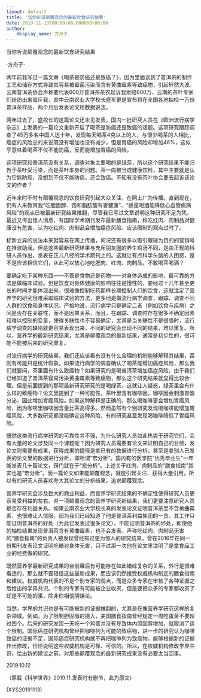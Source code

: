 ```yaml
---
layout: default
title: '当你听说颠覆观念的最新饮食研究结果'
date: 2019-11-13T00:00:00.000000+08:00
author:
    display_name: 方舟子
---
```


当你听说颠覆观念的最新饮食研究结果

·方舟子·

两年前我写过一篇文章《喝茶是防癌还是致癌？》，因为里面谈到了普洱茶的制作工艺和储存方式导致其容易被霉菌污染而含有黄曲霉素等致癌物，引起轩然大波。云南普洱茶协会声称要代表600万普洱茶茶农起诉我索赔600万，云南的茶叶专家们纷纷出来驳斥我，其中云南农业大学校长盛军更是宣布将在全国各地抽检一万份普洱茶样品，两个月后发表论文用数据说法。

两年过去了，盛校长的这篇论文还未见发表，国内一批研究人员在《欧洲流行病学杂志》上发表的一篇论文重新开启了喝茶是防癌还是致癌的话题。这项研究跟踪调查了45万多名中国人达十年，发现每天喝茶4克以上的人，与很少喝茶的人相比，癌症的风险总的来说既没有增加也没有减少，但是胃癌的风险却增加46%，这似乎意味着喝茶不仅不能防癌，反而能增加胃癌的风险。

这项研究和普洱茶没有关系，调查对象主要喝的是绿茶，所以这个研究结果不能归咎于茶叶受污染，而是茶叶本身的问题。茶一向被当成健康饮料，其中主要就是认为它能防癌，没想到不仅不能防癌，还会致癌。不知有没有茶叶协会要去起诉该论文的作者？

近年来时不时有颠覆观念的饮食研究引起大众关注，在网上广为传播。直到现在，仍有人来教育我“吃胆固醇、饱和脂肪酸有害健康”、“适量喝酒能降低心血管疾病风险”的观点已被最新研究结果推翻，尽管我已写过文章说明这种研究不足为凭。最近又传出惊人消息，有国际学术期刊发布最新膳食指南，称吃红肉、肉制品对健康没有危害，认为吃红肉、肉制品会增加癌症风险、应该限制的观点过时了。

标新立异的说法本来就容易在网上传播，何况还有很多以吸引眼球为目的的营销号在推波助澜。但是这些最新研究结果与充斥朋友圈的养生鸡汤不同，是由正规的科研人员作出，发表在正儿八经的学术期刊上的。这就让有点科学头脑的人困惑，是不是应该相信它们，从此可以放心地吃肥肉、红肉、肉制品，不敢喝茶喝酒？

要确定吃下某种东西——不管是食物还是药物——对身体造成的影响，最可靠的方法是做临床试验。但是饮食对身体健康的影响往往是慢性的，要经过十几年甚至更长的时间才能体现出来，很难像控制吃药那样长期控制人们的饮食，这就注定了营养学的研究很难采取临床试验的方法，更多地是做流行病学调查，跟踪、调查不同人群的饮食和身体状况。严格地说，流行病学只是确定二者（例如饮食与疾病）之间是否存在关联性，而不是因果关系，而且，在跟踪、调查时存在很多不确定因素和难以控制的变量，使得关联性也不容易确定，尤其是当关联性不是很强时，流行病学调查的缺陷就更容易表现出来，不同的研究会出现不同的结果，难以重复。所以，营养学的最新研究结果，尤其是颠覆观念的最新结果，通常是初步性的，很可能不能被后来的研究重复。

对流行病学的研究结果，我们还应该看有没有什么合理的机制能够解释其结果，否则有可能只是统计假象。如果流行病学的调查确认了喝茶能增加癌症风险，那么我们就要问，茶里面有什么致癌物？如果研究的是喝普洱茶增加癌症风险，由于我们已经知道了普洱茶容易污染黄曲霉素等致癌物，那么这个研究结果就显得比较合理。但是前面提到的那项最新研究研究的是喝绿茶，这就让人疑惑，绿茶里会有什么样的致癌物？论文里提到了一种可能性，茶叶里含有咖啡因，咖啡因会刺激胃酸分泌，因此增加胃癌风险。如果这种解释是正确的，那么喝咖啡更会增加胃癌风险，因为咖啡里咖啡因含量比茶高得多。然而虽然有个别研究发现喝咖啡能增加胃癌风险，大多数研究都没能确定这种风险，有的研究甚至发现喝咖啡降低了胃癌风险。

既然这类流行病学研究的可靠性并不强，为什么研究人员如此热衷于研究它们，会有大量的论文涉及同一个课题呢？因为研究人员需要有论文来证明自己的业绩，发论文则需要有成果，获得成果的捷径是拿已有的数据进行分析，甚至是拿别人已发表的论文里的数据进行分析，即所谓“宏分析”。国内有的医学院“优秀毕业生”一年能发表几十篇论文，窍门就在于“宏分析”。上述关于红肉、肉制品的“膳食指南”其实也是“宏分析”。而一篇论文如果能颠覆观念，就能引起关注、获得大量引用，所以有的研究人员喜欢夸大其论文的分析结果，追求颠覆观念。

营养学研究会涉及巨大的商业利益，而营养学研究结果的不确定性使得研究人员更容易受利益的左右。对一项颠覆观念的营养学研究新结果，我们更要注意研究人员是否存在利益关系。如果云南农业大学校长真的发表论文证明普洱茶里不含黄曲霉素，也很难让人信服，因为我们已经知道了他是普洱茶利益集团的一员，其工作只能证明普洱茶的好处（为此已发表过很多论文），不能证明普洱茶的坏处，即使他的抽检结果发现普洱茶含有黄曲霉素，也不会发表。声称吃红肉、肉制品无害的“膳食指南”的负责人被发现曾经有过更为惊人的研究结果，曾在2016年在同一份期刊发表论文证明吃糖对身体无害，只不过那一次他在论文里注明了是拿食品工业的经费做的研究。

既然营养学最新研究成果的台前幕后有可能存在如此错综复杂的关系，外行是很难看透的，那么就不要轻信这些最新成果，而应该仍然接受权威机构制定的膳食指南和建议。权威机构代表的不是个别专家的观点，而是众多专家在审核了各种证据之后给出的学界共识。个别的专家有可能被企业收买，但是要把众多的专家都收买了却是不可能的事，除非你相信阴谋论。

当然，学界的共识也是有可能被新的证据推翻的，尤其是在像营养学研究这样的复杂领域。例如，为了限制胆固醇的摄入，美国膳食指南曾经规定一周吃蛋黄不要超过四个。后来的研究发现一天吃一个鸡蛋并没有导致体内胆固醇增加，就取消了这个限制。国际癌症研究机构曾经把咖啡列为可能的致癌物，进一步的研究认为咖啡致癌的证据不足，国际癌症研究机构就不再把咖啡列为致癌物。能够根据新的证据作出修改，恰恰说明这些权威机构是可靠、可信的。所以，在权威机构修改学界共识，给出新的建议之前，对那些颠覆观念的最新研究成果没有必要太当回事。

2019.10.12

（原载《科学世界》2019.11.发表时有删节，此为原文）

(XYS20191113)

